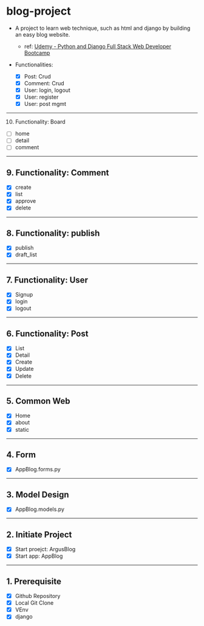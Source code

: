 # blog-project

- A project to learn web technique, such as html and django by building an easy blog website.
  - ref: [Udemy - Python and Django Full Stack Web Developer Bootcamp](https://www.udemy.com/course/python-and-django-full-stack-web-developer-bootcamp)

- Functionalities:
  - [x] Post: Crud
  - [x] Comment: Crud
  - [x] User: login, logout
  - [x] User: register
  - [x] User: post mgmt

---

10. Functionality: Board

- [ ] home
- [ ] detail
- [ ] comment

---

## 9. Functionality: Comment

- [x] create
- [x] list
- [x] approve
- [x] delete

---

## 8. Functionality: publish

- [x] publish
- [x] draft_list

---

## 7. Functionality: User

- [x] Signup
- [x] login
- [x] logout

---

## 6. Functionality: Post

- [x] List
- [x] Detail
- [x] Create
- [x] Update
- [x] Delete

---

## 5. Common Web

- [x] Home
- [x] about
- [x] static

---

## 4. Form

- [x] AppBlog.forms.py

---

## 3. Model Design

- [x] AppBlog.models.py

---

## 2. Initiate Project

- [x] Start proejct: ArgusBlog
- [x] Start app: AppBlog

---

## 1. Prerequisite

- [x] Github Repository
- [x] Local Git Clone
- [x] VEnv
- [x] django
